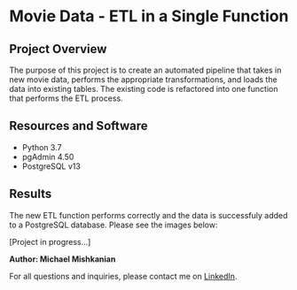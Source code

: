 # Movie Data - ETL in a Single Function

## Project Overview  
The purpose of this project is to create an automated pipeline that takes in new movie data, performs the appropriate transformations, and loads the data into existing tables. The existing code is refactored into one function that performs the ETL process.

## Resources and Software

- Python 3.7
- pgAdmin 4.50
- PostgreSQL v13

## Results  
The new ETL function performs correctly and the data is successfuly added to a PostgreSQL database. Please see the images below:

[Project in progress...]

**Author: Michael Mishkanian**  

For all questions and inquiries, please contact me on [LinkedIn](https://www.linkedin.com/in/michaelmishkanian/).
